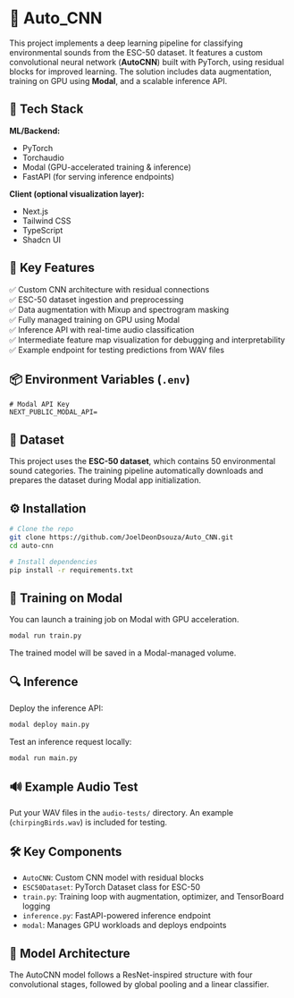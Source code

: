 # 🚀 Auto_CNN

This project implements a deep learning pipeline for classifying environmental sounds from the ESC-50 dataset. It features a custom convolutional neural network (**AutoCNN**) built with PyTorch, using residual blocks for improved learning. The solution includes data augmentation, training on GPU using **Modal**, and a scalable inference API.

## 🔧 Tech Stack

**ML/Backend:**

- PyTorch
- Torchaudio
- Modal (GPU-accelerated training & inference)
- FastAPI (for serving inference endpoints)

**Client (optional visualization layer):**

- Next.js
- Tailwind CSS
- TypeScript
- Shadcn UI

## 🎯 Key Features

✅ Custom CNN architecture with residual connections  
✅ ESC-50 dataset ingestion and preprocessing  
✅ Data augmentation with Mixup and spectrogram masking  
✅ Fully managed training on GPU using Modal  
✅ Inference API with real-time audio classification  
✅ Intermediate feature map visualization for debugging and interpretability  
✅ Example endpoint for testing predictions from WAV files

## 📦 Environment Variables (`.env`)

```env
# Modal API Key
NEXT_PUBLIC_MODAL_API=
```

## 📁 Dataset

This project uses the **ESC-50 dataset**, which contains 50 environmental sound categories. The training pipeline automatically downloads and prepares the dataset during Modal app initialization.

## ⚙️ Installation

```bash
# Clone the repo
git clone https://github.com/JoelDeonDsouza/Auto_CNN.git
cd auto-cnn

# Install dependencies
pip install -r requirements.txt
```

## 🚀 Training on Modal

You can launch a training job on Modal with GPU acceleration.

```bash
modal run train.py
```

The trained model will be saved in a Modal-managed volume.

## 🔍 Inference

Deploy the inference API:

```bash
modal deploy main.py
```

Test an inference request locally:

```bash
modal run main.py
```

## 🔊 Example Audio Test

Put your WAV files in the `audio-tests/` directory. An example (`chirpingBirds.wav`) is included for testing.

## 🛠️ Key Components

- `AutoCNN`: Custom CNN model with residual blocks
- `ESC50Dataset`: PyTorch Dataset class for ESC-50
- `train.py`: Training loop with augmentation, optimizer, and TensorBoard logging
- `inference.py`: FastAPI-powered inference endpoint
- `modal`: Manages GPU workloads and deploys endpoints

## 🔬 Model Architecture

The AutoCNN model follows a ResNet-inspired structure with four convolutional stages, followed by global pooling and a linear classifier.
